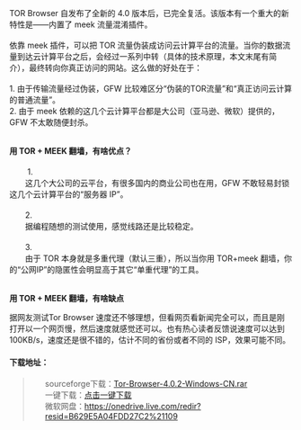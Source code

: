 TOR Browser 自发布了全新的 4.0 版本后，已完全复活。该版本有一个重大的新特性是——内置了 meek 流量混淆插件。<br><br>依靠 meek 插件，可以把 TOR 流量伪装成访问云计算平台的流量。当你的数据流量到达云计算平台之后，会经过一系列中转（具体的技术原理，本文末尾有简介），最终转向你真正访问的网站。这么做的好处在于：<br><br>1. 由于传输流量经过伪装，GFW 比较难区分“伪装的TOR流量”和“真正访问云计算的普通流量”。<br>2. 由于 meek 依赖的这几个云计算平台都是大公司（亚马逊、微软）提供的，GFW 不太敢随便封杀。<br><br>

<b>用 TOR + MEEK 翻墙，有啥优点？</b><br><br>　　
1.<br>　　这几个大公司的云平台，有很多国内的商业公司也在用，GFW 不敢轻易封锁这几个云计算平台的“服务器 IP”。<br><br>　　2.<br>　　据编程随想的测试使用，感觉线路还是比较稳定。<br><br>　　3.<br>　　由于 TOR 本身就是多重代理（默认三重），所以当你用 TOR+meek 翻墙，你的“公网IP”的隐匿性会明显高于其它“单重代理”的工具。<br><br>

<b>用 TOR + MEEK 翻墙，有啥缺点</b>

据网友测试Tor Browser 速度还不够理想，但看网页看新闻完全可以，而且是刚打开以一个网页慢，然后速度就感觉还可以。也有热心读者反馈说速度可以达到 100KB/s，速度还是很不错的，估计不同的省份或者不同的 ISP，效果可能不同。

<h4>下载地址：</h4>
<blockquote>
<ul class="task-list">
<li>sourceforge下载：<a href="https://sourceforge.net/projects/breakgfw/files/Tor-Browser-4.0.2-Windows-CN.rar/download" target="_blank">Tor-Browser-4.0.2-Windows-CN.rar</a></li>
<li>一键下载：<a href="http://999.999.ikwb.com/Tor-Browser-4.0.2-Windows-CN.rar" target="_blank">点击一键下载</a></li>
<li>微软网盘：<a href="https://onedrive.live.com/redir?resid=B629E5A04FDD27C2%21109">https://onedrive.live.com/redir?resid=B629E5A04FDD27C2%21109</a></li>
</ul>
</blockquote>